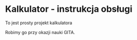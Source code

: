 # Kalkulator - instrukcja obsługi
To jest prosty projekt kalkulatora

Robimy go przy okazji nauki GITA.